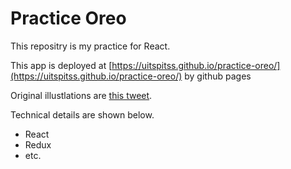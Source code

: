# Practice Oreo

This repositry is my practice for React.

This app is deployed at [https://uitspitss.github.io/practice-oreo/](https://uitspitss.github.io/practice-oreo/) by github pages

Original illustlations are [this tweet](https://twitter.com/773O3/status/1079573992254537733).

Technical details are shown below.

- React
- Redux
- etc.
